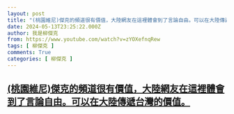 ```yaml
---
layout: post
title: "(桃園維尼)傑克的頻道很有價值，大陸網友在這裡體會到了言論自由。可以在大陸傳遞台灣的價值。"
date: 2024-05-13T23:25:22.000Z
author: 我是柳傑克
from: https://www.youtube.com/watch?v=zYOXefnqRew
tags: [ 柳傑克 ]
comments: True
categories: [ 柳傑克 ]
---
```

<!--1715642722000-->
[(桃園維尼)傑克的頻道很有價值，大陸網友在這裡體會到了言論自由。可以在大陸傳遞台灣的價值。](https://www.youtube.com/watch?v=zYOXefnqRew)
------

<div>

</div>
